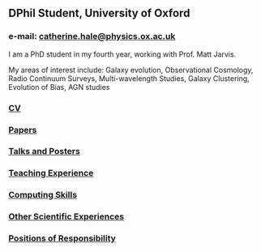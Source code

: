 ## DPhil Student, University of Oxford 
### e-mail: catherine.hale@physics.ox.ac.uk

I am a PhD student in my fourth year, working with Prof. Matt Jarvis. 

My areas of interest include:
Galaxy evolution, Observational Cosmology, Radio Continuum Surveys, Multi-wavelength Studies, Galaxy Clustering, Evolution of Bias, AGN studies 

### [CV](cv.md)

### [Papers](papers.md)

### [Talks and Posters](talks.md)

### [Teaching Experience](teaching.md)

### [Computing Skills](comp.md)

### [Other Scientific Experiences](other.md)

### [Positions of Responsibility](positions.md)

